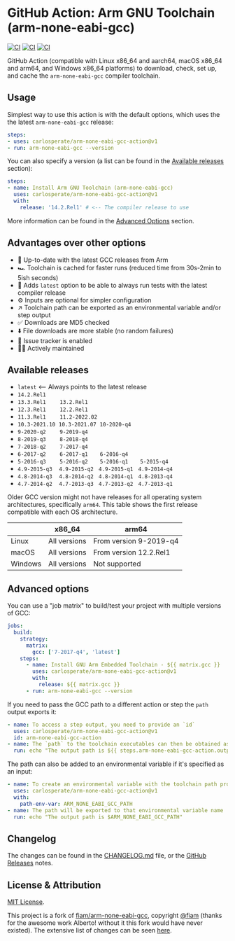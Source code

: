 # GitHub Action: Arm GNU Toolchain <br> (arm-none-eabi-gcc)

[![CI](https://github.com/carlosperate/arm-none-eabi-gcc-action/actions/workflows/test.yml/badge.svg)](https://github.com/carlosperate/arm-none-eabi-gcc-action/actions/workflows/test.yml) [![CI](https://github.com/carlosperate/arm-none-eabi-gcc-action/actions/workflows/test-all-releases.yml/badge.svg)](https://github.com/carlosperate/arm-none-eabi-gcc-action/actions/workflows/test-all-releases.yml) [![CI](https://github.com/carlosperate/arm-none-eabi-gcc-action/actions/workflows/check-urls.yml/badge.svg)](https://github.com/carlosperate/arm-none-eabi-gcc-action/actions/workflows/check-urls.yml)

GitHub Action (compatible with Linux x86_64 and aarch64, macOS x86_64
and arm64, and Windows x86_64 platforms) to download, check, set up,
and cache the `arm-none-eabi-gcc` compiler toolchain.


## Usage

Simplest way to use this action is with the default options, which uses the
the latest `arm-none-eabi-gcc` release:

```yaml
steps:
- uses: carlosperate/arm-none-eabi-gcc-action@v1
- run: arm-none-eabi-gcc --version
```

You can also specify a version (a list can be found in the
[Available releases](#available-releases) section):

```yaml
steps:
- name: Install Arm GNU Toolchain (arm-none-eabi-gcc)
  uses: carlosperate/arm-none-eabi-gcc-action@v1
  with:
    release: '14.2.Rel1' # <-- The compiler release to use
```

More information can be found in the [Advanced Options](#advanced-options)
section.


## Advantages over other options

- 🚀 Up-to-date with the latest GCC releases from Arm
- 🏎 Toolchain is cached for faster runs (reduced time from 30s-2min to 5ish seconds)
- 📅 Adds `latest` option to be able to always run tests with the latest compiler release
- ⚙️ Inputs are optional for simpler configuration
- ↗️ Toolchain path can be exported as an environmental variable and/or step output
- ✅ Downloads are MD5 checked
- ⬇️ File downloads are more stable (no random failures)
- 🐞 Issue tracker is enabled
- 🧑‍💻 Actively maintained


## Available releases

- `latest` <-- Always points to the latest release
- `14.2.Rel1`
- `13.3.Rel1` &nbsp;&nbsp;&nbsp;&nbsp;&nbsp;&nbsp; `13.2.Rel1`
- `12.3.Rel1` &nbsp;&nbsp;&nbsp;&nbsp;&nbsp;&nbsp; `12.2.Rel1`
- `11.3.Rel1` &nbsp;&nbsp;&nbsp;&nbsp;&nbsp;&nbsp; `11.2-2022.02`
- `10.3-2021.10` &nbsp;`10.3-2021.07` &nbsp;`10-2020-q4`
- `9-2020-q2` &nbsp;&nbsp;&nbsp;&nbsp;&nbsp;&nbsp; `9-2019-q4`
- `8-2019-q3` &nbsp;&nbsp;&nbsp;&nbsp;&nbsp;&nbsp; `8-2018-q4`
- `7-2018-q2` &nbsp;&nbsp;&nbsp;&nbsp;&nbsp;&nbsp; `7-2017-q4`
- `6-2017-q2` &nbsp;&nbsp;&nbsp;&nbsp;&nbsp;&nbsp; `6-2017-q1` &nbsp;&nbsp;&nbsp;&nbsp;&nbsp; `6-2016-q4`
- `5-2016-q3` &nbsp;&nbsp;&nbsp;&nbsp;&nbsp;&nbsp; `5-2016-q2` &nbsp;&nbsp;&nbsp;&nbsp;&nbsp; `5-2016-q1` &nbsp;&nbsp;&nbsp;&nbsp;&nbsp; `5-2015-q4`
- `4.9-2015-q3` &nbsp;&nbsp; `4.9-2015-q2` &nbsp; `4.9-2015-q1` &nbsp; `4.9-2014-q4`
- `4.8-2014-q3` &nbsp;&nbsp; `4.8-2014-q2` &nbsp; `4.8-2014-q1` &nbsp; `4.8-2013-q4`
- `4.7-2014-q2` &nbsp;&nbsp; `4.7-2013-q3` &nbsp; `4.7-2013-q2` &nbsp; `4.7-2013-q1`

Older GCC version might not have releases for all operating system
architectures, specifically `arm64`.
This table shows the first release compatible with each OS architecture.

|         | x86_64       | arm64                  |
|---------|--------------|------------------------|
| Linux   | All versions | From version 9-2019-q4 |
| macOS   | All versions | From version 12.2.Rel1 |
| Windows | All versions | Not supported          |

## Advanced options

You can use a "job matrix" to build/test your project with multiple versions
of GCC:

```yaml
jobs:
  build:
    strategy:
      matrix:
        gcc: ['7-2017-q4', 'latest']
    steps:
      - name: Install GNU Arm Embedded Toolchain - ${{ matrix.gcc }}
        uses: carlosperate/arm-none-eabi-gcc-action@v1
        with:
          release: ${{ matrix.gcc }}
      - run: arm-none-eabi-gcc --version
```

If you need to pass the GCC path to a different action or step the `path`
output exports it:

```yaml
- name: To access a step output, you need to provide an `id`
  uses: carlosperate/arm-none-eabi-gcc-action@v1
  id: arm-none-eabi-gcc-action
- name: The `path` to the toolchain executables can then be obtained as an output
  run: echo "The output path is ${{ steps.arm-none-eabi-gcc-action.outputs.path }}"
```

The path can also be added to an environmental variable if it's specified as
an input:

```yaml
- name: To create an environmental variable with the toolchain path provide a name via the `path-env-var` input
  uses: carlosperate/arm-none-eabi-gcc-action@v1
  with:
    path-env-var: ARM_NONE_EABI_GCC_PATH
- name: The path will be exported to that environmental variable name
  run: echo "The output path is $ARM_NONE_EABI_GCC_PATH"
```


## Changelog

The changes can be found in the [CHANGELOG.md](https://github.com/carlosperate/arm-none-eabi-gcc-action/blob/main/CHANGELOG.md)
file, or the [GitHub Releases](https://github.com/carlosperate/arm-none-eabi-gcc-action/releases) notes.


## License & Attribution

[MIT License](LICENSE).

This project is a fork of [fiam/arm-none-eabi-gcc](https://github.com/fiam/arm-none-eabi-gcc),
copyright [@fiam](https://github.com/fiam) (thanks for the awesome work
Alberto! without it this fork would have never existed). The extensive list of
changes can be seen
[here](https://github.com/carlosperate/arm-none-eabi-gcc-action/compare/4cecd3f99905c1c296edf75f570b9e68993be22f...main).
